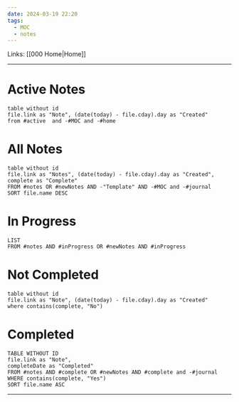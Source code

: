 ```yaml
---
date: 2024-03-19 22:20
tags:
  - MOC
  - notes
---
```

Links: [[000 Home|Home]]
 
---
# Active Notes
```dataview
table without id
file.link as "Note", (date(today) - file.cday).day as "Created"
from #active  and -#MOC and -#home
```
# All Notes
```dataview
table without id
file.link as "Notes", (date(today) - file.cday).day as "Created", complete as "Complete"
FROM #notes OR #newNotes AND -"Template" AND -#MOC and -#journal
SORT file.name DESC
```
# In Progress
```dataview
LIST
FROM #notes AND #inProgress OR #newNotes AND #inProgress 
```
# Not Completed
```dataview
table without id
file.link as "Note", (date(today) - file.cday).day as "Created"
where contains(complete, "No")
```
# Completed
```dataview
TABLE WITHOUT ID
file.link as "Note",
completeDate as "Completed"
FROM #notes AND #complete OR #newNotes AND #complete and -#journal
WHERE contains(complete, "Yes")
SORT file.name ASC
```
---